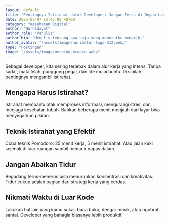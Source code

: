 ```yaml
---
layout: default
title: "Pentingnya Istirahat untuk Developer: Jangan Terus di Depan Layar!"
date: 2025-06-07 15:45:00 +0700
category: "Kesehatan Digital"
author: "Nurhidayat"
author_role: "Penulis"
author_bio: "Menulis tentang apa saja yang menurutku menarik."
author_avatar: "/assets/image/nurimator-logo-512.webp"
type: "Postingan"
image: "/assets/image/morning-breeze.webp"
---
```


Sebagai developer, kita sering terjebak dalam alur kerja yang intens. Tanpa sadar, mata lelah, punggung pegal, dan ide mulai buntu. Di sinilah pentingnya mengambil istirahat.

## Mengapa Harus Istirahat?

Istirahat membantu otak memproses informasi, mengurangi stres, dan menjaga kesehatan tubuh. Bahkan beberapa menit menjauh dari layar bisa menyegarkan pikiran.

## Teknik Istirahat yang Efektif

Coba teknik Pomodoro: 25 menit kerja, 5 menit istirahat. Atau jalan kaki sejenak di luar ruangan sambil menarik napas dalam.

## Jangan Abaikan Tidur

Begadang terus-menerus bisa menurunkan konsentrasi dan kreativitas. Tidur cukup adalah bagian dari strategi kerja yang cerdas.

## Nikmati Waktu di Luar Kode

Lakukan hal lain yang kamu sukai: baca buku, dengar musik, atau ngobrol santai. Developer yang bahagia biasanya lebih produktif.
